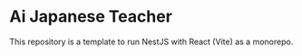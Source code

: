 # Ai Japanese Teacher

This repository is a template to run NestJS with React (Vite) as a monorepo.

<!-- Based on video: https://youtu.be/nY0R7pslbCI?si=ko0cR7l_u5-vwc7S -->
